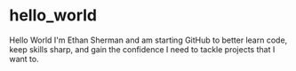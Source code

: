 # hello_world
Hello World
I'm Ethan Sherman and am starting GitHub to better learn code, keep skills sharp, and gain the confidence I need to tackle projects that I want to.
